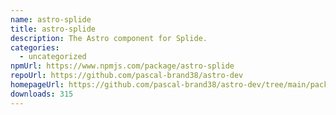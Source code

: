 ```yaml
---
name: astro-splide
title: astro-splide
description: The Astro component for Splide.
categories:
  - uncategorized
npmUrl: https://www.npmjs.com/package/astro-splide
repoUrl: https://github.com/pascal-brand38/astro-dev
homepageUrl: https://github.com/pascal-brand38/astro-dev/tree/main/packages/astro-splide#readme
downloads: 315
---
```

